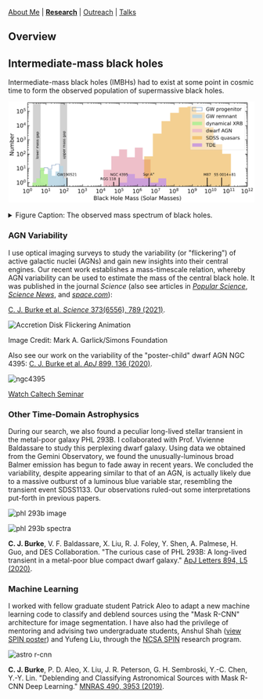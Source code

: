 [About Me](/about.md) | [__Research__](/research.md) | [Outreach](/outreach.md) | [Talks](/talks.md)

## Overview

## Intermediate-mass black holes

Intermediate-mass black holes (IMBHs) had to exist at some point in cosmic time to form the observed population of supermassive black holes.

![Observed black hole mass spectrum](assets/bh_mass_det_spectrum.jpg)
<details close>
<summary>Figure Caption: The observed mass spectrum of black holes.</summary>
<br>
Included in the figure are stellar-mass black holes with BH mass measurements from dynamical measurements in X-ray binary (XRB) systems (Corral-Santana et al. 2016), confidently-detected gravitational wave (GW) events (LIGO-Virgo 2021), supermassive black holes from SDSS quasars with single-epoch BH mass estimates (Wu & Shen 2022), broad-line dwarf AGNs with single-epoch BH mass estimates (Greene et al. 2007, Reines et al. 2013, Liu et al. 2018, Chilingarian et al. 2018), and tidal disruption events (TDEs) with BH masses estimated from the stellar velocity dispersion of their host galaxy bulges (Wevers et al. 2017). The lower mass gap refers to the scarcity of BHs observed below ~ 5 Solar masses and above the maximum possible mass of a neutron star (see e.g., Kreidberg et al. 2012). The upper mass gap results from predictions from stellar evolution that pair instability supernova leave no BH remnant above ~ 140 Solar masses (e.g., Woosley et al. 2017). For reference, we include some well known sources with measured BH masses, GW190521 (LIGO-Virgo 2020) RGG 118 (Baldassare et al. 2015), NGC 4395 (Filippenko et al. 2003), Sgr A* (EHT 2022), M87 (EHT 2019), and the luminous blazar S5 0014+81 (Kuhr et al. 1983, Ghisellini et al. 2009). The IMBH ``mass desert'' is evident. This figure is adapted from an illustrative version in Colpi (2017).
</details>

### AGN Variability

I use optical imaging surveys to study the variability (or "flickering") of active galactic nuclei (AGNs) and gain new insights into their central engines. Our recent work establishes a mass-timescale relation, whereby AGN variability can be used to estimate the mass of the central black hole. It was published in the journal _Science_ (also see articles in [_Popular Science_](https://www.popsci.com/space/weigh-black-hole/), [_Science News_](https://www.sciencenews.org/article/black-holes-mass-measure-new-technique-accretion-disk), and [_space.com_](https://www.space.com/black-hole-feeding-pattern-mass-size)):

[C. J. Burke et al. _Science_ 373(6556), 789 (2021)](https://science.sciencemag.org/content/373/6556/789).

![Accretion Disk Flickering Animation](assets/ad_anim.gif)

Image Credit: Mark A. Garlick/Simons Foundation

Also see our work on the variability of the "poster-child" dwarf AGN NGC 4395: [C. J. Burke et al. _ApJ_ 899, 136 (2020)](https://ui.adsabs.harvard.edu/abs/2020ApJ...899..136B/abstract).

![ngc4395](https://user-images.githubusercontent.com/13906989/92552071-6460d200-f225-11ea-99a2-311871f01b69.png)

[Watch Caltech Seminar](https://youtu.be/dah-HsGfUMk)


### Other Time-Domain Astrophysics

During our search, we also found a peculiar long-lived stellar transient in the metal-poor galaxy PHL 293B. I collaborated with Prof. Vivienne Baldassare to study this perplexing dwarf galaxy. Using data we obtained from the Gemini Observatory, we found the unusually-luminous broad Balmer emission has begun to fade away in recent years. We concluded the variability, despite appearing similar to that of an AGN, is actually likely due to a massive outburst of a luminous blue variable star, resembling the transient event SDSS1133. Our observations ruled-out some interpretations put-forth in previous papers.

![phl 293b image](https://user-images.githubusercontent.com/13906989/79822610-3272d000-8357-11ea-9e21-fcd6777e662c.png)

![phl 293b spectra](https://user-images.githubusercontent.com/13906989/79822723-7b2a8900-8357-11ea-8879-e4af3af82d6a.png)

**C. J. Burke**, V. F. Baldassare, X. Liu, R. J. Foley, Y. Shen, A. Palmese, H. Guo, and DES Collaboration. "The curious case of PHL 293B: A long-lived transient in a metal-poor blue compact dwarf galaxy." [ApJ Letters 894, L5 (2020)](https://ui.adsabs.harvard.edu/abs/2020ApJ...894L...5B/abstract}).

### Machine Learning 

I worked with fellow graduate student Patrick Aleo to adapt a new machine learning code to classify and deblend sources using the "Mask R-CNN" architecture for image segmentation. I have also had the privilege of mentoring and advising two undergraduate students, Anshul Shah ([view SPIN poster](https://nbviewer.jupyter.org/github/burke86/burke86.github.io/blob/master/assets/SPIN_Poster.pdf)) and Yufeng Liu, through the [NCSA SPIN](http://spin.ncsa.illinois.edu/) research program.

![astro r-cnn](https://user-images.githubusercontent.com/13906989/79823446-7961c500-8359-11ea-8388-536e318309f2.png)

**C. J. Burke**, P. D. Aleo, X. Liu, J. R. Peterson, G. H. Sembroski, Y.-C. Chen, Y.-Y. Lin. "Deblending and Classifying Astronomical Sources with Mask R-CNN Deep Learning." [MNRAS 490, 3953 (2019)](https://doi.org/10.1093/mnras/stz2845).


<!--- ## Undergraduate Work

I worked with [Professor John R. Peterson](https://lsst.rcac.purdue.edu/) at Purdue for over three years, developing and improving the [Photon Simulator (PhoSim)](https://bitbucket.org/phosim/phosim_release/wiki/Home) software for use with modeling a variety of telescopes, including the James Webb Space Telescope, the Large Synoptic Survey Telescope, and the WIYN 3.5-meter telescope. Our goal is for these physics-based models to help better-constrain [weak lensing](https://en.wikipedia.org/wiki/Weak_gravitational_lensing) studies as well as providing high-fidelity mock data to test image pipelines. 

I extended PhoSim's code for use with internal simulations of the Near-Infrared Camera. My work resulted in a small contract for our group from our collaborators at the University of Arizona. I earned the [Richard W. King award](http://www.physics.purdue.edu/about/prizes_awards/undergraduate_awards.html#King) for my work.

![image](https://user-images.githubusercontent.com/13906989/36521061-c1494042-1762-11e8-85d5-f518a3571f89.png)

Close-up of NIRCam SW (left) and LW (right) channel optical models in PhoSim. Rays are shown propagating through the camera's mirrors, lenses, dichroic filter, and two focal planes.

See our [PhoSim-NIRCam paper](https://www.spiedigitallibrary.org/journals/Journal-of-Astronomical-Telescopes-Instruments-and-Systems/volume-5/issue-3/038002/PhoSim-NIRCam--photon-by-photon-image-simulations-of-the/10.1117/1.JATIS.5.3.038002.short?SSO=1) for details.

I also completed multiple nights of observations at the WIYN 3.5-meter Telescope at Kitt Peak National Observatory in Arizona using the One Degree Imager (ODI) instrument. As part of our work, I performed initial modeling the WIYN/ODI optical system in PhoSim, with the goal of calibrating the physics in PhoSim. See our [paper on deformation of optics for photon Monte Carlo simulations](https://iopscience.iop.org/article/10.3847/1538-4357/ab0418). --->
